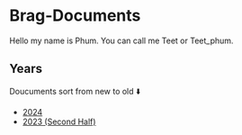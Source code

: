 # Brag-Documents

Hello my name is Phum.
You can call me Teet or Teet_phum.

## Years

Doucuments sort from new to old ⬇️

* [2024](2024.md)
* [2023 (Second Half)](2023.md)
